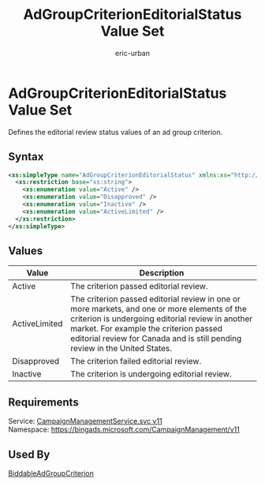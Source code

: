 ﻿---
title: AdGroupCriterionEditorialStatus Value Set
ms.service: bing-ads-campaign-management
ms.topic: article
author: eric-urban
ms.author: eur
---
# AdGroupCriterionEditorialStatus Value Set
Defines the editorial review status values of an ad group criterion.

## Syntax
```xml
<xs:simpleType name="AdGroupCriterionEditorialStatus" xmlns:xs="http://www.w3.org/2001/XMLSchema">
  <xs:restriction base="xs:string">
    <xs:enumeration value="Active" />
    <xs:enumeration value="Disapproved" />
    <xs:enumeration value="Inactive" />
    <xs:enumeration value="ActiveLimited" />
  </xs:restriction>
</xs:simpleType>
```

## <a name="values"></a>Values

|Value|Description|
|-----------|---------------|
|<a name="active"></a>Active|The criterion passed editorial review.|
|<a name="activelimited"></a>ActiveLimited|The criterion passed editorial review in one or more markets, and one or more elements of the criterion is undergoing editorial review in another market. For example the criterion passed editorial review for Canada and is still pending review in the United States.|
|<a name="disapproved"></a>Disapproved|The criterion failed editorial review.|
|<a name="inactive"></a>Inactive|The criterion is undergoing editorial review.|

## Requirements
Service: [CampaignManagementService.svc v11](https://campaign.api.bingads.microsoft.com/Api/Advertiser/CampaignManagement/v11/CampaignManagementService.svc)  
Namespace: https://bingads.microsoft.com/CampaignManagement/v11  

## Used By
[BiddableAdGroupCriterion](biddableadgroupcriterion.md)  

